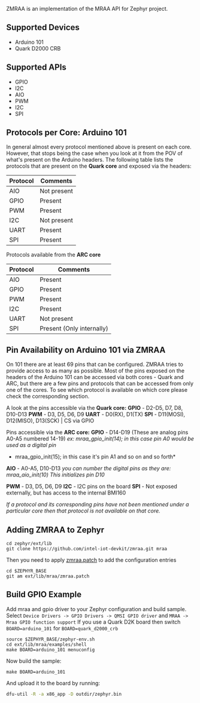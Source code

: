 ZMRAA is an implementation of the MRAA API for Zephyr project.

Supported Devices
-----------------
* Arduino 101
* Quark D2000 CRB

Supported APIs
-----------------
* GPIO
* I2C
* AIO
* PWM
* I2C
* SPI

Protocols per Core: Arduino 101
-------------------------------
In general almost every protocol mentioned above is present on each core.
However, that stops being the case when you look at it from the POV of what's
present on the Arduino headers. The following table lists the protocols that
are present on the **Quark core** and exposed via the headers:

| Protocol |           Comments             |
|----------|--------------------------------|
|   AIO    | Not present                    |
|   GPIO   | Present                        |
|   PWM    | Present                        |
|   I2C    | Not present                    |
|   UART   | Present                        |
|   SPI    | Present                        |

Protocols available from the **ARC core**

| Protocol |           Comments             |
|----------|--------------------------------|
|   AIO    | Present                        |
|   GPIO   | Present                        |
|   PWM    | Present                        |
|   I2C    | Present                        |
|   UART   | Not present                    |
|   SPI    | Present (Only internally)      |

Pin Availability on Arduino 101 via ZMRAA
-----------------------------------------
On 101 there are at least 69 pins that can be configured. ZMRAA tries to provide
access to as many as possible. Most of the pins exposed on the headers of the
Arduino 101 can be accessed via both cores - Quark and ARC, but there are a
few pins and protocols that can be accessed from only one of the cores. To see
which protocol is available on which core please check the corresponding section.

A look at the pins accessible via the **Quark core:**
**GPIO** - D2-D5, D7, D8, D10-D13
**PWM** - D3, D5, D6, D9
**UART** - D0(RX), D1(TX)
**SPI** - D11(MOSI), D12(MISO), D13(SCK) | CS via GPIO

Pins accessible via the **ARC core:**
**GPIO** - D14-D19 (These are analog pins A0-A5 numbered 14-19)
*ex: mraa_gpio_init(14); in this case pin A0 would be used as a digital pin*
*    mraa_gpio_init(15); in this case it's pin A1 and so on and so forth*

**AIO** - A0-A5, D10-D13
*you can number the digital pins as they are: mraa_aio_init(10)*
*This initializes pin D10*

**PWM** - D3, D5, D6, D9
**I2C** - I2C pins on the board
**SPI** - Not exposed externally, but has access to the internal BMI160

*If a protocol and its corresponding pins have not been mentioned under a*
*particular core then that protocol is not available on that core.*

Adding ZMRAA to Zephyr
----------------------

```
cd zephyr/ext/lib
git clone https://github.com/intel-iot-devkit/zmraa.git mraa
```

Then you need to apply [zmraa.patch](zmraa.patch) to add the configuration entries
```
cd $ZEPHYR_BASE
git am ext/lib/mraa/zmraa.patch
```

Build GPIO Example
------------------
Add mraa and gpio driver to your Zephyr configuration and build sample.
Select `Device Drivers -> GPIO Drivers -> QMSI GPIO driver` and
`MRAA -> Mraa GPIO function support`
If you use a Quark D2K board then switch `BOARD=arduino_101` for
`BOARD=quark_d2000_crb`

```
source $ZEPHYR_BASE/zephyr-env.sh
cd ext/lib/mraa/examples/shell
make BOARD=arduino_101 menuconfig
```

Now build the sample:

```
make BOARD=arduino_101 
```

And upload it to the board by running:

```bash
dfu-util -R -a x86_app -D outdir/zephyr.bin
```
